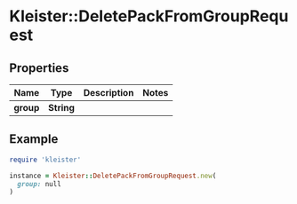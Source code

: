 # Kleister::DeletePackFromGroupRequest

## Properties

| Name | Type | Description | Notes |
| ---- | ---- | ----------- | ----- |
| **group** | **String** |  |  |

## Example

```ruby
require 'kleister'

instance = Kleister::DeletePackFromGroupRequest.new(
  group: null
)
```

